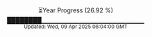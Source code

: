 <p align="center">
⏳Year Progress (26.92 %)<br>
████████▁▁▁▁▁▁▁▁▁▁▁▁▁▁▁▁▁▁▁▁▁▁ <br>
<sub>Updated: Wed, 09 Apr 2025 06:04:00 GMT</sub>
</p>

